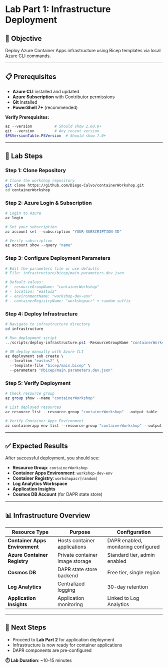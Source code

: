 # Lab Part 1: Infrastructure Deployment

## 🎯 **Objective**
Deploy Azure Container Apps infrastructure using Bicep templates via local Azure CLI commands.

---

## 📋 **Prerequisites** 
- **Azure CLI** installed and updated
- **Azure Subscription** with Contributor permissions
- **Git** installed
- **PowerShell 7+** (recommended)

**Verify Prerequisites:**
```powershell
az --version          # Should show 2.60.0+
git --version         # Any recent version
$PSVersionTable.PSVersion  # Should show 7.0+
```

---

## 🚀 **Lab Steps**

### **Step 1: Clone Repository**
```bash
# Clone the workshop repository
git clone https://github.com/Diego-Calvo/containerWorkshop.git
cd containerWorkshop
```

### **Step 2: Azure Login & Subscription**
```powershell
# Login to Azure
az login

# Set your subscription
az account set --subscription "YOUR-SUBSCRIPTION-ID"

# Verify subscription
az account show --query "name"
```

### **Step 3: Configure Deployment Parameters**
```powershell
# Edit the parameters file or use defaults
# File: infrastructure/bicep/main.parameters.dev.json

# Default values:
# - resourceGroupName: "containerWorkshop"  
# - location: "eastus2"
# - environmentName: "workshop-dev-env"
# - containerRegistryName: "workshopacr" + random suffix
```

### **Step 4: Deploy Infrastructure**
```powershell
# Navigate to infrastructure directory
cd infrastructure

# Run deployment script
../scripts/deploy-infrastructure.ps1 -ResourceGroupName "containerWorkshop" -Location "eastus2"

# OR deploy manually with Azure CLI
az deployment sub create \
  --location "eastus2" \
  --template-file "bicep/main.bicep" \
  --parameters "@bicep/main.parameters.dev.json"
```

### **Step 5: Verify Deployment**
```powershell
# Check resource group
az group show --name "containerWorkshop"

# List deployed resources  
az resource list --resource-group "containerWorkshop" --output table

# Verify Container Apps Environment
az containerapp env list --resource-group "containerWorkshop" --output table
```

---

## ✅ **Expected Results**

After successful deployment, you should see:
- **Resource Group**: `containerWorkshop`
- **Container Apps Environment**: `workshop-dev-env`  
- **Container Registry**: `workshopacr[random]`
- **Log Analytics Workspace**
- **Application Insights**
- **Cosmos DB Account** (for DAPR state store)

---

## 📊 **Infrastructure Overview**

| Resource Type | Purpose | Configuration |
|---------------|---------|---------------|
| **Container Apps Environment** | Hosts container applications | DAPR enabled, monitoring configured |
| **Azure Container Registry** | Private container image storage | Standard tier, admin enabled |
| **Cosmos DB** | DAPR state store backend | Free tier, single region |
| **Log Analytics** | Centralized logging | 30-day retention |
| **Application Insights** | Application monitoring | Linked to Log Analytics |

---

## 🎯 **Next Steps**
- Proceed to **Lab Part 2** for application deployment
- Infrastructure is now ready for container applications
- DAPR components are pre-configured

**⏱️ Lab Duration**: ~10-15 minutes
